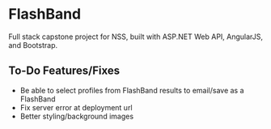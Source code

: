 # FlashBand
Full stack capstone project for NSS, built with ASP.NET Web API, AngularJS, and Bootstrap.

## To-Do Features/Fixes

* Be able to select profiles from FlashBand results to email/save as a FlashBand
* Fix server error at deployment url
* Better styling/background images
